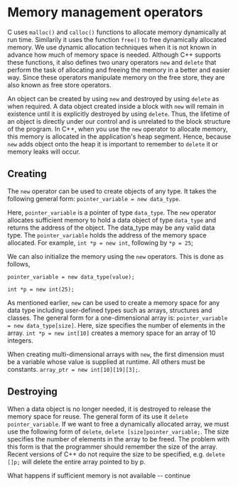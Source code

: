 # Memory management operators

C uses `malloc()` and `calloc()` functions to allocate memory dynamically at run time. Similarily it uses the function `free()` to free dynamically allocated memory. We use dynamic allocation techniques when it is not known in advance how much of memory space is needed. Although C++ supports these functions, it also defines two unary operators `new` and `delete` that perform the task of allocating and freeing the memory in a better and easier way. Since these operators manipulate memory on the free store, they are also known as free store operators.

An object can be created  by using `new` and destroyed by using `delete` as when required. A data object created inside a block with `new` will remain in existence until it is explicitly destroyed by using `delete`. Thus, the lifetime of an object is directly under our control and is unrelated to the block structure of the program. In C++, when you use the `new` operator to allocate memory, this memory is allocated in the application's heap segment. Hence, because `new` adds object onto the heap it is important to remember to `delete` it or memory leaks will occur.

## Creating

The `new` operator can be used to create objects of any type. It takes the following general form: `pointer_variable = new data_type`.

Here, `pointer_variable` is a pointer of type `data_type`. The `new` operator allocates sufficient memory to hold a data object of type `data_type` and returns the address of the object. The data_type may be any valid data type. The `pointer_variable` holds the address of the memory space allocated. For example, `int *p = new int`, following by `*p = 25`;

We can also initialize the memory using the `new` operators. This is done as follows, 

`pointer_variable = new data_type(value);`

`int *p = new int(25);`

As mentioned earlier, `new` can be used to create a memory space for any data type including user-defined types such as arrays, structures and classes. The general form for a one-dimensional array is: `pointer_variable = new data_type[size]`. Here, size specifies the number of elements in the array. `int *p = new int[10]` creates a memory space for an array of 10 integers.

When creating multi-dimensional arrays with `new`, the first dimension must be a variable whose value is supplied at runtime. All others must be constants. `array_ptr = new int[10][19][3];`.

## Destroying

When a data object is no longer needed, it is destroyed to release the memory space for reuse. The general form of its use it `delete pointer_variable`. If we want to free a dynamically allocated array, we must use the following form of `delete`, `delete [size]pointer_variable;`. The size specifies the number of elements in the array to be freed. The problem with this form is that the programmer should remember the size of the array. Recent versions of C++ do not require the size to be specified, e.g. `delete []p;` will delete the entire array pointed to by p.

What happens if sufficient memory is not available -- continue
